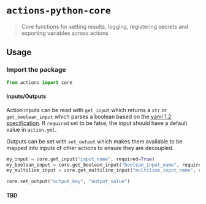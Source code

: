 # `actions-python-core`

> Core functions for setting results, logging, registering secrets and exporting variables across actions

## Usage

### Import the package

```python
from actions import core
```

#### Inputs/Outputs

Action inputs can be read with `get_input` which returns a `str` or `get_boolean_input` which parses a boolean based on the [yaml 1.2 specification](https://yaml.org/spec/1.2/spec.html#id2804923). If `required` set to be false, the input should have a default value in `action.yml`.

Outputs can be set with `set_output` which makes them available to be mapped into inputs of other actions to ensure they are decoupled.

```python
my_input = core.get_input("input_name", required=True)
my_boolean_input = core.get_boolean_input("boolean_input_name", required=True)
my_multiline_input = core.get_multiline_input("multiline_input_name", required=True)

core.set_output("output_key", "output_value")
```

#### TBD
